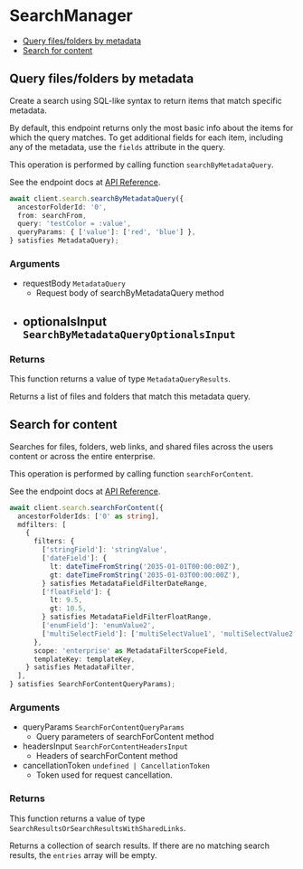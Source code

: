 # SearchManager

- [Query files/folders by metadata](#query-files-folders-by-metadata)
- [Search for content](#search-for-content)

## Query files/folders by metadata

Create a search using SQL-like syntax to return items that match specific
metadata.

By default, this endpoint returns only the most basic info about the items for
which the query matches. To get additional fields for each item, including any
of the metadata, use the `fields` attribute in the query.

This operation is performed by calling function `searchByMetadataQuery`.

See the endpoint docs at
[API Reference](https://developer.box.com/reference/post-metadata-queries-execute-read/).

<!-- sample post_metadata_queries_execute_read -->

```ts
await client.search.searchByMetadataQuery({
  ancestorFolderId: '0',
  from: searchFrom,
  query: 'testColor = :value',
  queryParams: { ['value']: ['red', 'blue'] },
} satisfies MetadataQuery);
```

### Arguments

- requestBody `MetadataQuery`
  - Request body of searchByMetadataQuery method
- optionalsInput `SearchByMetadataQueryOptionalsInput`
  -

### Returns

This function returns a value of type `MetadataQueryResults`.

Returns a list of files and folders that match this metadata query.

## Search for content

Searches for files, folders, web links, and shared files across the
users content or across the entire enterprise.

This operation is performed by calling function `searchForContent`.

See the endpoint docs at
[API Reference](https://developer.box.com/reference/get-search/).

<!-- sample get_search -->

```ts
await client.search.searchForContent({
  ancestorFolderIds: ['0' as string],
  mdfilters: [
    {
      filters: {
        ['stringField']: 'stringValue',
        ['dateField']: {
          lt: dateTimeFromString('2035-01-01T00:00:00Z'),
          gt: dateTimeFromString('2035-01-03T00:00:00Z'),
        } satisfies MetadataFieldFilterDateRange,
        ['floatField']: {
          lt: 9.5,
          gt: 10.5,
        } satisfies MetadataFieldFilterFloatRange,
        ['enumField']: 'enumValue2',
        ['multiSelectField']: ['multiSelectValue1', 'multiSelectValue2'],
      },
      scope: 'enterprise' as MetadataFilterScopeField,
      templateKey: templateKey,
    } satisfies MetadataFilter,
  ],
} satisfies SearchForContentQueryParams);
```

### Arguments

- queryParams `SearchForContentQueryParams`
  - Query parameters of searchForContent method
- headersInput `SearchForContentHeadersInput`
  - Headers of searchForContent method
- cancellationToken `undefined | CancellationToken`
  - Token used for request cancellation.

### Returns

This function returns a value of type `SearchResultsOrSearchResultsWithSharedLinks`.

Returns a collection of search results. If there are no matching
search results, the `entries` array will be empty.

